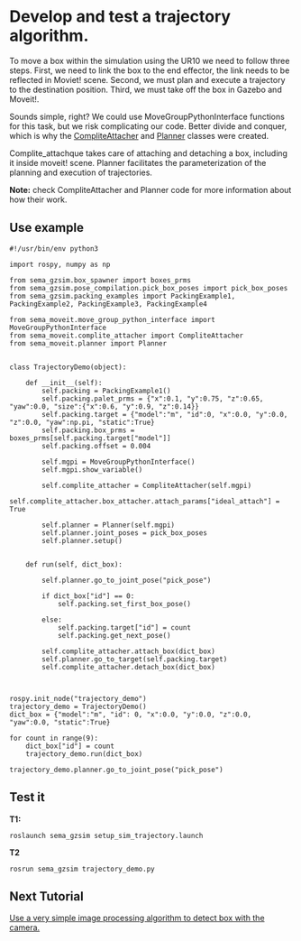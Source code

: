 # Develop and test a trajectory algorithm.

To move a box within the simulation using the UR10 we need to follow three steps. First, we need to link the box to the end effector, the link needs to be reflected in Moviet! scene. Second, we must plan and execute a trajectory to the destination position. Third, we must take off the box in Gazebo and Moveit!.

Sounds simple, right? We could use MoveGroupPythonInterface functions for this task, but we risk complicating our code. Better divide and conquer, which is why the [CompliteAttacher](https://github.com/MonkyDCristian/SEMA_Sim/blob/ROS-focus-develop/sema_ws/src/sema_moveit/src/sema_moveit/complite_attacher.py) and [Planner](https://github.com/MonkyDCristian/SEMA_Sim/blob/ROS-focus-develop/sema_ws/src/sema_moveit/src/sema_moveit/planner.py) classes were created.

Complite_attachque takes care of attaching and detaching a box, including it inside moveit! scene. Planner facilitates the parameterization of the planning and execution of trajectories. 

**Note:** check CompliteAttacher and Planner code for more information about how their work.

## Use example
```
#!/usr/bin/env python3

import rospy, numpy as np

from sema_gzsim.box_spawner import boxes_prms
from sema_gzsim.pose_compilation.pick_box_poses import pick_box_poses
from sema_gzsim.packing_examples import PackingExample1, PackingExample2, PackingExample3, PackingExample4

from sema_moveit.move_group_python_interface import MoveGroupPythonInterface
from sema_moveit.complite_attacher import CompliteAttacher
from sema_moveit.planner import Planner


class TrajectoryDemo(object):
	
	def __init__(self):
		self.packing = PackingExample1()
		self.packing.palet_prms = {"x":0.1, "y":0.75, "z":0.65, "yaw":0.0, "size":{"x":0.6, "y":0.9, "z":0.14}}
		self.packing.target = {"model":"m", "id":0, "x":0.0, "y":0.0, "z":0.0, "yaw":np.pi, "static":True}
		self.packing.box_prms = boxes_prms[self.packing.target["model"]]
		self.packing.offset = 0.004

		self.mgpi = MoveGroupPythonInterface()
		self.mgpi.show_variable()

		self.complite_attacher = CompliteAttacher(self.mgpi)
		self.complite_attacher.box_attacher.attach_params["ideal_attach"] =  True

		self.planner = Planner(self.mgpi)
		self.planner.joint_poses = pick_box_poses
		self.planner.setup()


	def run(self, dict_box):
		
		self.planner.go_to_joint_pose("pick_pose")
		
		if dict_box["id"] == 0:
			self.packing.set_first_box_pose()
		
		else:
			self.packing.target["id"] = count
			self.packing.get_next_pose()

		self.complite_attacher.attach_box(dict_box)
		self.planner.go_to_target(self.packing.target)
		self.complite_attacher.detach_box(dict_box)
		


rospy.init_node("trajectory_demo")
trajectory_demo = TrajectoryDemo()
dict_box = {"model":"m", "id": 0, "x":0.0, "y":0.0, "z":0.0, "yaw":0.0, "static":True}

for count in range(9):
    dict_box["id"] = count
    trajectory_demo.run(dict_box)

trajectory_demo.planner.go_to_joint_pose("pick_pose")
```

## Test it
**T1:**
```
roslaunch sema_gzsim setup_sim_trajectory.launch
```
**T2**
```
rosrun sema_gzsim trajectory_demo.py 
```

## Next Tutorial 
[Use a very simple image processing algorithm to detect box with the camera.](https://github.com/MonkyDCristian/SEMA_Sim/blob/ROS-focus-develop/documentation/box_detector.md)
